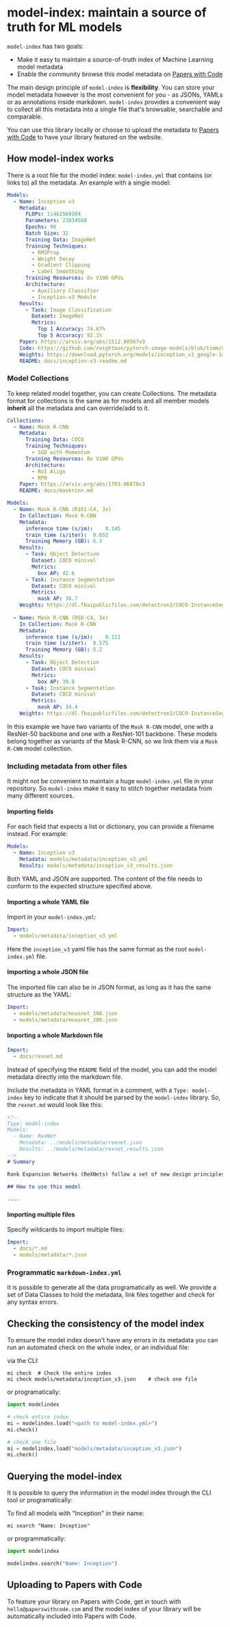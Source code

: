 # model-index: maintain a source of truth for ML models

`model-index` has two goals:
- Make it easy to maintain a source-of-truth index of Machine Learning model metadata 
- Enable the community browse this model metadata on [Papers with Code](https://paperswithcode.com/)

The main design principle of `model-index` is **flexibility**. You can store your model metadata however is the
most convenient for you - as JSONs, YAMLs or as annotations inside markdown. `model-index` provides a convenient
way to collect all this metadata into a single file that's browsable, searchable and comparable.

You can use this library locally or choose to upload the metadata to [Papers with Code](https://paperswithcode.com)
to have your library featured on the website. 

## How model-index works

There is a root file for the model index: `model-index.yml` that contains (or links to) all the metadata. 
An example with a single model:

```yaml
Models:
  - Name: Inception v3
    Metadata:
      FLOPs: 11462568384
      Parameters: 23834568
      Epochs: 90
      Batch Size: 32
      Training Data: ImageNet  
      Training Techniques: 
        - RMSProp
        - Weight Decay
        - Gradient Clipping
        - Label Smoothing
      Training Resources: 8x V100 GPUs
      Architecture:
        - Auxiliary Classifier
        - Inception-v3 Module
    Results:
      - Task: Image Classification
        Dataset: ImageNet
        Metrics:
          Top 1 Accuracy: 74.67%
          Top 5 Accuracy: 92.1%
    Paper: https://arxiv.org/abs/1512.00567v3
    Code: https://github.com/rwightman/pytorch-image-models/blob/timm/models/inception_v3.py#L442
    Weights: https://download.pytorch.org/models/inception_v3_google-1a9a5a14.pth 
    README: docs/inception-v3-readme.md
```

### Model Collections

To keep related model together, you can create Collections. The metadata format for collections is the same as for models
and all member models **inherit** all the metadata and can override/add to it. 

```yaml
Collections:
  - Name: Mask R-CNN
    Metadata:
      Training Data: COCO
      Training Techniques: 
        - SGD with Momentum
      Training Resources: 8x V100 GPUs
      Architecture:
        - RoI Align
        - RPN
    Paper: https://arxiv.org/abs/1703.06870v3
    README: docs/maskrcnn.md

Models:
  - Name: Mask R-CNN (R101-C4, 3x)
    In Collection: Mask R-CNN 
    Metadata:
      inference time (s/im):	0.145
      train time (s/iter):	0.652
      Training Memory (GB):	6.3
    Results:
      - Task: Object Detection
        Dataset: COCO minival
        Metrics:
          box AP: 42.6
      - Task: Instance Segmentation
        Dataset: COCO minival
        Metrics:
          mask AP: 36.7
    Weights: https://dl.fbaipublicfiles.com/detectron2/COCO-InstanceSegmentation/mask_rcnn_R_101_C4_3x/138363239/model_final_a2914c.pkl
  
  - Name: Mask R-CNN (R50-C4, 3x)
    In Collection: Mask R-CNN 
    Metadata:
      inference time (s/im):	0.111
      train time (s/iter):	0.575
      Training Memory (GB):	5.2
    Results:
      - Task: Object Detection
        Dataset: COCO minival
        Metrics:
          box AP: 39.8
      - Task: Instance Segmentation
        Dataset: COCO minival
        Metrics:
          mask AP: 34.4
    Weights: https://dl.fbaipublicfiles.com/detectron2/COCO-InstanceSegmentation/mask_rcnn_R_50_C4_3x/137849525/model_final_4ce675.pkl
```

In this example we have two variants of the `Mask R-CNN` model, one with a ResNet-50 backbone and one with a ResNet-101 backbone. These models belong together as variants of the Mask R-CNN, so we link them via a `Mask R-CNN` model collection.

### Including metadata from other files

It might not be convenient to maintain a huge `model-index.yml` file in your repository. So `model-index` make it easy
to stitch together metadata from many different sources. 

#### Importing fields

For each field that expects a list or dictionary, you can provide a filename instead. For example:

```yaml
Models:
  - Name: Inception v3
    Metadata: models/metadata/inception_v3.yml
    Results: models/metadata/inception_v3_results.json
``` 

Both YAML and JSON are supported. The content of the file needs to conform to the expected structure specified above. 

#### Importing a whole YAML file

Import in your `model-index.yml`:

```yaml
Import:
  - models/metadata/inception_v3.yml
```

Here the `inception_v3` yaml file has the same format as the root `model-index.yml` file. 

#### Importing a whole JSON file

The imported file can also be in JSON format, as long as it has the same structure as the YAML:

```yaml
Import:
  - models/metadata/mnasnet_100.json
  - models/metadata/mnasnet_200.json
```

#### Importing a whole Markdown file

```yaml
Import:
  - docs/rexnet.md
```

Instead of specifying the `README` field of the model, you can add the model metadata directly into the markdown file.

Include the metadata in YAML format in a comment, with a `Type: model-index` key to indicate that it should be parsed
by the `model-index` library. So, the `rexnet.md` would look like this:

```markdown
<!--
Type: model-index
Models:
  - Name: RexNet
    Metadata: ../models/metadata/rexnet.json        
    Results: ../models/metadata/rexnet_results.json
-->
# Summary

Rank Expansion Networks (ReXNets) follow a set of new design principles for designing bottlenecks in image classification models

## How to use this model

....
``` 

#### Importing multiple files

Specify wildcards to import multiple files: 

```yaml
Import:
  - docs/*.md
  - models/metadata/*.json
```

### Programmatic `markdown-index.yml`

It is possible to generate all the data programatically as well. We provide a set of Data Classes to hold the metadata,
link files together and check for any syntax errors. 

## Checking the consistency of the model index

To ensure the model index doesn't have any errors in its metadata you can run an automated check on the whole
index, or an individual file:

via the CLI:
```shell script
mi check  # Check the entire index
mi check models/metadata/inception_v3.json    # check one file
```

or programatically:

```python
import modelindex

# check entire index
mi = modelindex.load("<path to model-index.yml>")
mi.check()

# check one file
mi = modelindex.load("models/metadata/inception_v3.json")
mi.check()
```

## Querying the model-index

It is possible to query the information in the model index through the CLI tool or programatically:

To find all models with "Inception" in their name:

```shell script
mi search "Name: Inception"
```

or programmatically: 

```python
import modelindex

modelindex.search("Name: Inception")
``` 

## Uploading to Papers with Code

To feature your library on Papers with Code, get in touch with `hello@paperswithcode.com` and the model index
of your library will be automatically included into Papers with Code. 







